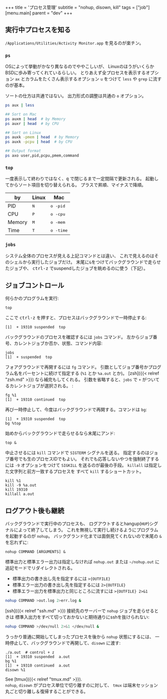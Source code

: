 +++
title = 'プロセス管理'
subtitle = "nohup, disown, kill"
tags = ["job"]
[menu.main]
  parent = "dev"
+++

## 実行中プロセスを知る

`/Applications/Utilities/Activity Monitor.app` を見るのが楽チン。

### `ps`

OSによって挙動がかなり異なるのでややこしいが、
LinuxのほうがいくらかBSDに歩み寄ってくれているらしい。
とりあえず全プロセスを表示するオプション `ax`
とカラムをたくさん表示するオプション `u`
をつけて `less` や `grep` に流すのが基本。

ソートの仕方は共通ではない。
出力形式の調整は共通の `o` オプション。

```sh
ps aux | less

## Sort on Mac
ps auxm | head  # by Memory
ps auxr | head  # by CPU

## Sort on Linux
ps auxk -pmem | head  # by Memory
ps auxk -pcpu | head  # by CPU

## Output format
ps axo user,pid,pcpu,pmem,command
```

### `top`

一度表示して終わりではなく、<kbd>q</kbd> で閉じるまで一定間隔で更新される。
起動してからソート項目を切り替えられる。
プラスで昇順、マイナスで降順。

by     | Linux | Mac
------ | ----- | ----
PID    | <kbd>N</kbd> | <kbd>o -pid</kbd>
CPU    | <kbd>P</kbd> | <kbd>o -cpu</kbd>
Memory | <kbd>M</kbd> | <kbd>o -mem</kbd>
Time   | <kbd>T</kbd> | <kbd>o -time</kbd>


### `jobs`

システム全体のプロセスが見える上記コマンドとは違い、
これで見えるのはそのシェルから実行したジョブだけ。
末尾に`&`をつけてバックグラウンドで走らせたジョブや、
<kbd>ctrl-z</kbd> でsuspendしたジョブを眺めるのに使う（下記）。


## ジョブコントロール

何らかのプログラムを実行:

    top

ここで <kbd>ctrl-z</kbd> を押すと、プロセスはバックグラウンドで一時停止する:

    [1]  + 19310 suspended  top

バックグラウンドのプロセスを確認するには `jobs` コマンド。
左からジョブ番号、カレントジョブか否か、状態、コマンド内容:

    jobs
    [1]  + suspended  top

フォアグラウンドで再開するには `fg` コマンド。
引数としてジョブ番号かプログラム名をパーセントに続けて指定する
(`%1` とか `%a.out` とか)。
[zsh]({{< relref "zsh.md" >}}) なら補完もしてくれる。
引数を省略すると、`jobs` で `+` がついてるカレントジョブが選択される。
:

    fg %1
    [1]  + 19310 continued  top

再び一時停止して、今度はバックグラウンドで再開する。コマンドは `bg`:

    [1]  + 19310 suspended  top
    bg %top

始めからバックグラウンドで走らせるなら末尾にアンド:

    top &

中止させるには `kill` コマンドで `SIGTERM` シグナルを送る。
指定するのはジョブ番号でも生のプロセスIDでもよい。
それでも応答しないやつを強制終了するには
`-9` オプションをつけて `SIGKILL` を送るのが最後の手段。
`killall` は指定した文字列と前方一致するプロセスを
すべて `kill` するショートカット。

    kill %1
    kill -9 %a.out
    kill 19310
    killall a.out


## ログアウト後も継続

バックグラウンドで実行中のプロセスも、
ログアウトするとhangup(`HUP`)シグナルによって終了してしまう。
これを無視して実行し続けるようにプログラムを起動するのが `nohup`。
バックグランド化までは面倒見てくれないので末尾の `&` を忘れずに:

    nohup COMMAND [ARGUMENTS] &

標準出力と標準エラー出力は指定しなければ `nohup.out`
または `~/nohup.out` に追記モードでリダイレクトされる。

- 標準出力の書き出し先を指定するには `>{OUTFILE}`
- 標準エラー出力の書き出し先を指定するには `2>{OUTFILE}`
- 標準エラー出力を標準出力と同じところに流すには `>{OUTFILE} 2>&1`

```sh
nohup COMMAND >out.log 2>err.log &
```

[ssh]({{< relref "ssh.md" >}}) 接続先のサーバーで `nohup` ジョブを走らせるときは
標準入出力をすべて切っておかないと期待通りにsshを抜けられない:

```sh
nohup COMMAND >/dev/null 2>&1 </dev/null &
```

うっかり普通に開始してしまったプロセスを後から `nohup` 状態にするには、
一時停止して、バックグラウンドで再開して、`disown` に渡す:

    ./a.out  # control + z
    [1]  + 19310 suspended  a.out
    bg %1
    [1]  + 19310 continued  a.out
    disown %1

See [tmux]({{< relref "tmux.md" >}}).\
`nohup`, `disown` がプロセス単位で切り離すのに対して、
`tmux` は端末セッション丸ごと切り離し＆復帰することができる。
